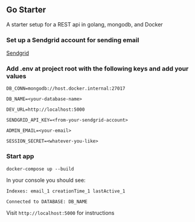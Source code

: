## Go Starter
A starter setup for a REST api in golang, mongodb, and Docker

### Set up a Sendgrid account for sending email
[Sendgrid](https://sendgrid.com/)

### Add .env at project root with the following keys and add your values
```
DB_CONN=mongodb://host.docker.internal:27017

DB_NAME=<your-database-name>

DEV_URL=http://localhost:5000

SENDGRID_API_KEY=<from-your-sendgrid-account>

ADMIN_EMAIL=<your-email>

SESSION_SECRET=<whatever-you-like>
```

### Start app
```docker-compose up --build```

In your console you should see:

```Indexes: email_1 creationTime_1 lastActive_1```

```Connected to DATABASE: DB_NAME```

Visit ```http://localhost:5000``` for instructions
